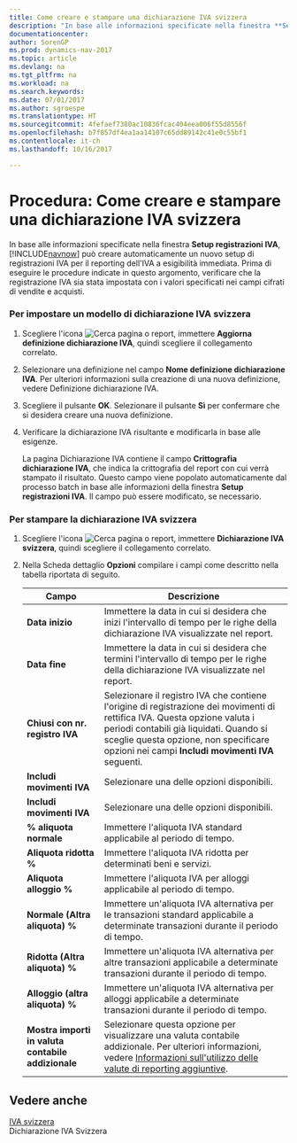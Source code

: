 ```yaml
---
title: Come creare e stampare una dichiarazione IVA svizzera
description: "In base alle informazioni specificate nella finestra **Setup registrazioni IVA**, [!INCLUDE[navnow](../../includes/navnow_md.md)] può creare automaticamente un nuovo setup di registrazioni IVA per il reporting dell'IVA a esigibilità immediata. Prima di eseguire le procedure indicate in questo argomento, verificare che la registrazione IVA sia stata impostata con i valori specificati nei campi cifrati di vendite e acquisti."
documentationcenter: 
author: SorenGP
ms.prod: dynamics-nav-2017
ms.topic: article
ms.devlang: na
ms.tgt_pltfrm: na
ms.workload: na
ms.search.keywords: 
ms.date: 07/01/2017
ms.author: sgroespe
ms.translationtype: HT
ms.sourcegitcommit: 4fefaef7380ac10836fcac404eea006f55d8556f
ms.openlocfilehash: b7f857df4ea1aa14107c65dd89142c41e0c55bf1
ms.contentlocale: it-ch
ms.lasthandoff: 10/16/2017

---
```

# <a name="how-to-create-and-print-a-swiss-vat-statement"></a>Procedura: Come creare e stampare una dichiarazione IVA svizzera
In base alle informazioni specificate nella finestra **Setup registrazioni IVA**, [!INCLUDE[navnow](../../includes/navnow_md.md)] può creare automaticamente un nuovo setup di registrazioni IVA per il reporting dell'IVA a esigibilità immediata. Prima di eseguire le procedure indicate in questo argomento, verificare che la registrazione IVA sia stata impostata con i valori specificati nei campi cifrati di vendite e acquisti.  
  
### <a name="to-set-up-a-swiss-vat-statement-template"></a>Per impostare un modello di dichiarazione IVA svizzera  
  
1.  Scegliere l'icona ![Cerca pagina o report](media/ui-search/search_small.png "icona Cerca pagina o report"), immettere **Aggiorna definizione dichiarazione IVA**, quindi scegliere il collegamento correlato.  
  
2.  Selezionare una definizione nel campo **Nome definizione dichiarazione IVA**. Per ulteriori informazioni sulla creazione di una nuova definizione, vedere Definizione dichiarazione IVA.  
  
3.  Scegliere il pulsante **OK**. Selezionare il pulsante **Sì** per confermare che si desidera creare una nuova definizione.  
  
4.  Verificare la dichiarazione IVA risultante e modificarla in base alle esigenze.  
  
     La pagina Dichiarazione IVA contiene il campo **Crittografia dichiarazione IVA**, che indica la crittografia del report con cui verrà stampato il risultato. Questo campo viene popolato automaticamente dal processo batch in base alle informazioni della finestra **Setup registrazioni IVA**. Il campo può essere modificato, se necessario.  
  
### <a name="to-print-the-swiss-vat-statement"></a>Per stampare la dichiarazione IVA svizzera  
  
1.  Scegliere l'icona ![Cerca pagina o report](media/ui-search/search_small.png "icona Cerca pagina o report"), immettere **Dichiarazione IVA svizzera**, quindi scegliere il collegamento correlato.  
  
2.  Nella Scheda dettaglio **Opzioni** compilare i campi come descritto nella tabella riportata di seguito.  
  
    |Campo|Descrizione|  
    |---------------------------------|---------------------------------------|  
    |**Data inizio**|Immettere la data in cui si desidera che inizi l'intervallo di tempo per le righe della dichiarazione IVA visualizzate nel report.|  
    |**Data fine**|Immettere la data in cui si desidera che termini l'intervallo di tempo per le righe della dichiarazione IVA visualizzate nel report.|  
    |**Chiusi con nr. registro IVA**|Selezionare il registro IVA che contiene l'origine di registrazione dei movimenti di rettifica IVA. Questa opzione valuta i periodi contabili già liquidati. Quando si sceglie questa opzione, non specificare opzioni nei campi **Includi movimenti IVA** seguenti.|  
    |**Includi movimenti IVA**|Selezionare una delle opzioni disponibili.|  
    |**Includi movimenti IVA**|Selezionare una delle opzioni disponibili.|  
    |**% aliquota normale**|Immettere l'aliquota IVA standard applicabile al periodo di tempo.|  
    |**Aliquota ridotta %**|Immettere l'aliquota IVA ridotta per determinati beni e servizi.|  
    |**Aliquota alloggio %**|Immettere l'aliquota IVA per alloggi applicabile al periodo di tempo.|  
    |**Normale (Altra aliquota) %**|Immettere un'aliquota IVA alternativa per le transazioni standard applicabile a determinate transazioni durante il periodo di tempo.|  
    |**Ridotta (Altra aliquota) %**|Immettere un'aliquota IVA alternativa per altre transazioni applicabile a determinate transazioni durante il periodo di tempo.|  
    |**Alloggio (altra aliquota) %**|Immettere un'aliquota IVA alternativa per alloggi applicabile a determinate transazioni durante il periodo di tempo.|  
    |**Mostra importi in valuta contabile addizionale**|Selezionare questa opzione per visualizzare una valuta contabile addizionale. Per ulteriori informazioni, vedere [Informazioni sull'utilizzo delle valute di reporting aggiuntive](about-using-additional-reporting-currencies.md).|  
  
## <a name="see-also"></a>Vedere anche  
 [IVA svizzera](swiss-value-added-tax.md)   
 Dichiarazione IVA Svizzera
